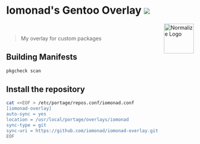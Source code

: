 <h1> Iomonad's Gentoo Overlay
  <a href="https://travis-ci.com/iomonad/iomonad-overlay" title="Build status">
     <img src="https://www.travis-ci.org/iomonad/iomonad-overlay.svg?branch=master">
  </a>
</h1>

<a href="https://github.com/iomonad/iomonad-overlay">
  <img src="https://upload.wikimedia.org/wikipedia/commons/thumb/4/48/Gentoo_Linux_logo_matte.svg/1920px-Gentoo_Linux_logo_matte.svg.png" alt="Normalize Logo"
  width="80" height="80" align="right">
</a><br>

  > My overlay for custom packages


## Building Manifests

```bash
pkgcheck scan
```

## Install the repository

```bash
cat <<EOF > /etc/portage/repos.conf/iomonad.conf
[iomonad-overlay]
auto-sync = yes
location = /usr/local/portage/overlays/iomonad
sync-type = git
sync-uri = https://github.com/iomonad/iomonad-overlay.git
EOF
```

